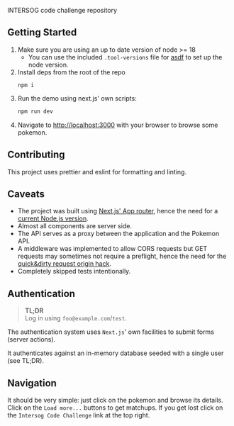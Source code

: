 INTERSOG code challenge repository

## Getting Started

1. Make sure you are using an up to date version of node >= 18
   - You can use the included `.tool-versions` file for [asdf](https://asdf-vm.com/) to set up the node version.
2. Install deps from the root of the repo 
    ```shell
    npm i
    ```
3. Run the demo using next.js' own scripts:
    ```bash
    npm run dev
    ```
4. Navigate to [http://localhost:3000](http://localhost:3000) with your browser to browse some pokemon.

## Contributing

This project uses prettier and eslint for formatting and linting.

## Caveats

- The project was built using [Next.js' App router](https://nextjs.org/docs#app-router-vs-pages-router), hence the need
for a [current Node.js version](https://nextjs.org/docs/getting-started/installation).
- Almost all components are server side.
- The API serves as a proxy between the application and the Pokemon API.
- A middleware was implemented to allow CORS requests but GET requests may sometimes not require a preflight, hence the
need for the [quick&dirty request origin hack](src%2Fmiddleware.ts).
- Completely skipped tests intentionally.
  

## Authentication

> **TL;DR**  
> Log in using `foo@example.com`/`test`.

The authentication system uses `Next.js`' own facilities to submit forms (server actions).

It authenticates against an in-memory database seeded with a single user (see TL;DR).

## Navigation

It should be very simple: just click on the pokemon and browse its details. Click on the `Load more...` buttons to get 
matchups. If you get lost click on the `Intersog Code Challenge` link at the top right.
